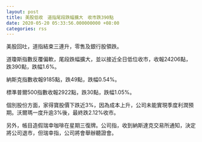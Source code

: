 ```yaml
---
layout: post
title: 美股低收　道指尾段跌幅擴大　收市跌390點
date: 2020-05-20 05:33:56.000000000 +08:00
categories: rss
---
```


美股回吐，道指結束三連升，零售及銀行股領跌。

道瓊斯指數反覆偏軟，尾段跌幅擴大，並以接近全日低位收市，收報24206點，跌390點，跌幅1.6%。

納斯克指數收報9185點，跌49點，跌幅0.54%。

標準普爾500指數收報2922點，跌30點，跌幅1.05%。

個別股份方面，家得寶股價下跌近3%，因為成本上升，公司未能實現季度利潤預期。沃爾瑪一度升逾3%後，最終跌2.12%收市。

另外，帳目造假瑞幸咖啡在星期三復牌。公司指，收到納斯達克交易所通知，決定將公司退市，但瑞幸指，公司將會舉辦聽證會。
